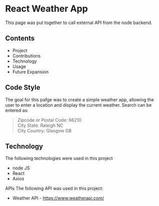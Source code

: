 # React Weather App

This page was put together to call external API from the node backend.

## Contents

- Project
- Contributions
- Technology
- Usage
- Future Expansion

## Code Style

The goal for this pafge was to create a simple weather app, allowing the user to enter a location and display the current weather. Search can be entered as:

> Zipcode or Postal Code: 66210  
> City State: Raleigh NC  
> City Country: Glasgow GB

## Technology

The following technologies were used in this project

- node JS
- React
- Axios

APIs
The following API was used in this project:

- Weather API - https://www.weatherapi.com/

